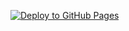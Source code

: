 [![Deploy to GitHub Pages](https://github.com/MahrRah/MahrRah.github.io/actions/workflows/gh-pages.deploy.yml/badge.svg)](https://github.com/MahrRah/MahrRah.github.io/actions/workflows/gh-pages.deploy.yml)
